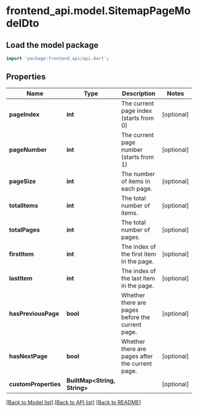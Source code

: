 # frontend_api.model.SitemapPageModelDto

## Load the model package
```dart
import 'package:frontend_api/api.dart';
```

## Properties
Name | Type | Description | Notes
------------ | ------------- | ------------- | -------------
**pageIndex** | **int** | The current page index (starts from 0) | [optional] 
**pageNumber** | **int** | The current page number (starts from 1) | [optional] 
**pageSize** | **int** | The number of items in each page. | [optional] 
**totalItems** | **int** | The total number of items. | [optional] 
**totalPages** | **int** | The total number of pages. | [optional] 
**firstItem** | **int** | The index of the first item in the page. | [optional] 
**lastItem** | **int** | The index of the last item in the page. | [optional] 
**hasPreviousPage** | **bool** | Whether there are pages before the current page. | [optional] 
**hasNextPage** | **bool** | Whether there are pages after the current page. | [optional] 
**customProperties** | **BuiltMap&lt;String, String&gt;** |  | [optional] 

[[Back to Model list]](../README.md#documentation-for-models) [[Back to API list]](../README.md#documentation-for-api-endpoints) [[Back to README]](../README.md)


